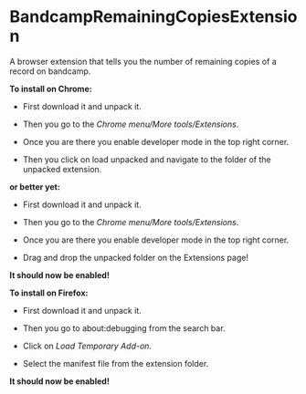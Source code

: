 # BandcampRemainingCopiesExtension
A browser extension that tells you the number of remaining copies of a record on bandcamp.

 

**To install on Chrome:**

- First download it and unpack it.

- Then you go to the _Chrome menu/More tools/Extensions_.

- Once you are there you enable developer mode in the top right corner.

- Then you click on load unpacked and navigate to the folder of the unpacked extension.

**or better yet:**
- First download it and unpack it.

- Then you go to the _Chrome menu/More tools/Extensions_.

- Once you are there you enable developer mode in the top right corner.

- Drag and drop the unpacked folder on the Extensions page!


**It should now be enabled!**



**To install on Firefox:**

- First download it and unpack it.

- Then you go to about:debugging from the search bar.

- Click on _Load Temporary Add-on_.

- Select the manifest file from the extension folder.


**It should now be enabled!**
